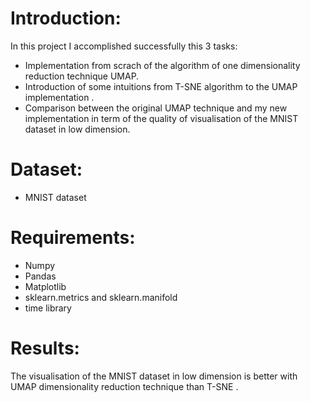 # Introduction:
In this project I accomplished successfully this 3 tasks:
- Implementation from scrach of the algorithm of one dimensionality reduction technique UMAP. 
- Introduction of some intuitions from T-SNE algorithm to the UMAP implementation . 
- Comparison between the original UMAP technique and my new implementation in term of the quality of visualisation of the MNIST dataset in low dimension.
# Dataset:
- MNIST dataset 
# Requirements:
- Numpy
- Pandas
- Matplotlib
- sklearn.metrics and sklearn.manifold
- time library
# Results:
 The visualisation of the MNIST dataset in low dimension is better with UMAP dimensionality reduction technique than T-SNE .  
